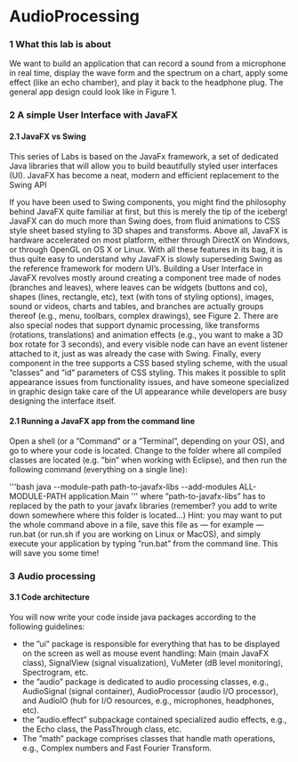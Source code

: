 # AudioProcessing

### 1 What this lab is about

We want to build an application that can record a sound from a microphone in
real time, display the wave form and the spectrum on a chart, apply some effect
(like an echo chamber), and play it back to the headphone plug.
The general app design could look like in Figure 1.

### 2 A simple User Interface with JavaFX

#### 2.1 JavaFX vs Swing
This series of Labs is based on the JavaFx framework, a set of dedicated Java
libraries that will allow you to build beautifully styled user interfaces (UI).
JavaFX has become a neat, modern and efficient replacement to the Swing API

If you have been used to Swing components, you might find the philosophy
behind JavaFX quite familiar at first, but this is merely the tip of the iceberg!
JavaFX can do much more than Swing does, from fluid animations to CSS style
sheet based styling to 3D shapes and transforms. Above all, JavaFX is hardware
accelerated on most platform, either through DirectX on Windows, or through
OpenGL on OS X or Linux. With all these features in its bag, it is thus quite
easy to understand why JavaFX is slowly superseding Swing as the reference
framework for modern UI’s.
Building a User Interface in JavaFX revolves mostly around creating a component tree made of nodes (branches and leaves), where leaves can be widgets
(buttons and co), shapes (lines, rectangle, etc), text (with tons of styling options), images, sound or videos, charts and tables, and branches are actually
groups thereof (e.g., menu, toolbars, complex drawings), see Figure 2. There
are also special nodes that support dynamic processing, like transforms (rotations, translations) and animation effects (e.g., you want to make a 3D box
rotate for 3 seconds), and every visible node can have an event listener attached
to it, just as was already the case with Swing. Finally, every component in the
tree supports a CSS based styling scheme, with the usual ”classes” and ”id” parameters of CSS styling. This makes it possible to split appearance issues from
functionality issues, and have someone specialized in graphic design take care
of the UI appearance while developers are busy designing the interface itself.

#### 2.1 Running a JavaFX app from the command line

Open a shell (or a ”Command” or a ”Terminal”, depending on your OS), and go
to where your code is located. Change to the folder where all compiled classes
are located (e.g. ”bin” when working with Eclipse), and then run the following
command (everything on a single line):

'''bash
java --module-path path-to-javafx-libs --add-modules ALL-MODULE-PATH
application.Main
'''
where ”path-to-javafx-libs” has to replaced by the path to your javafx libraries (remember? you add to write down somewhere where this folder is
located...)
Hint: you may want to put the whole command above in a file, save this file
as — for example — run.bat (or run.sh if you are working on Linux or MacOS),
and simply execute your application by typing ”run.bat” from the command
line. This will save you some time!

### 3 Audio processing
#### 3.1 Code architecture
You will now write your code inside java packages according to the following
guidelines:
* the ”ui” package is responsible for everything that has to be displayed on
the screen as well as mouse event handling: Main (main JavaFX class),
SignalView (signal visualization), VuMeter (dB level monitoring), Spectrogram, etc.
* the ”audio” package is dedicated to audio processing classes, e.g., AudioSignal (signal container), AudioProcessor (audio I/O processor), and
AudioIO (hub for I/O resources, e.g., microphones, headphones, etc).
* the ”audio.effect” subpackage contained specialized audio effects, e.g., the
Echo class, the PassThrough class, etc.
* The ”math” package comprises classes that handle math operations, e.g.,
Complex numbers and Fast Fourier Transform.

